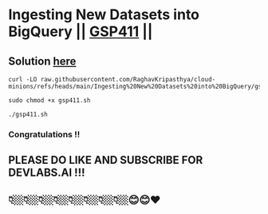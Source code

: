 # Ingesting New Datasets into BigQuery || [GSP411](https://www.cloudskillsboost.google/focuses/3692?parent=catalog) ||

## Solution [here]()


```
curl -LO raw.githubusercontent.com/RaghavKripasthya/cloud-minions/refs/heads/main/Ingesting%20New%20Datasets%20into%20BigQuery/gsp411.sh

sudo chmod +x gsp411.sh

./gsp411.sh
```

### Congratulations !!
## PLEASE DO LIKE AND SUBSCRIBE FOR DEVLABS.AI !!!
## 👇🏼👇🏼👇🏼👇🏼👇🏼👇🏼👇🏼👇🏼😊😊❤️
